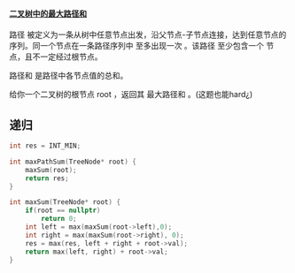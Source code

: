 #### [二叉树中的最大路径和](https://leetcode-cn.com/problems/binary-tree-maximum-path-sum/)

路径 被定义为一条从树中任意节点出发，沿父节点-子节点连接，达到任意节点的序列。同一个节点在一条路径序列中 至多出现一次 。该路径 至少包含一个 节点，且不一定经过根节点。

路径和 是路径中各节点值的总和。

给你一个二叉树的根节点 root ，返回其 最大路径和 。(这题也能hard¿)



## 递归

```c++
int res = INT_MIN;

int maxPathSum(TreeNode* root) {
    maxSum(root);
    return res;
}

int maxSum(TreeNode* root) {
    if(root == nullptr)
        return 0;
    int left = max(maxSum(root->left),0);
    int right = max(maxSum(root->right), 0);
    res = max(res, left + right + root->val);
    return max(left, right) + root->val;
}
```

